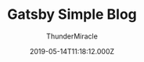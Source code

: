 ---
title: Gatsby Simple Blog
github: https://github.com/thundermiracle/gatsby-simple-blog
demo: https://gatsby-simple-blog.thundermiracle.com/
author: ThunderMiracle
ssg:
  - Gatsby
cms:
  - Markdown
date: 2019-05-14T11:18:12.000Z
description: >-
  an easily configurable gatsby-starter-blog with overreacted looking and tags,
  breadcrumbs, disqus, i18n, eslint supported
draft: true
publish_date: '2019-05-14T11:18:12Z'
update_date: '2022-10-01T00:29:40Z'
github_star: 49
github_fork: 23
---